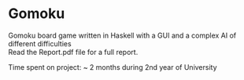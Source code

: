 # Gomoku
Gomoku board game written in Haskell with a GUI and a complex AI of different difficulties  
Read the Report.pdf file for a full report.  

Time spent on project: ~ 2 months during 2nd year of University
